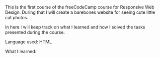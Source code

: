This is the first course of the freeCodeCamp course for Responsive Web Design. During that I will create a barebones website for seeing cute little cat photos.

In here I will keep track on what I learned and how I solved the tasks presented during the course. 

Language used: HTML

What I learned: